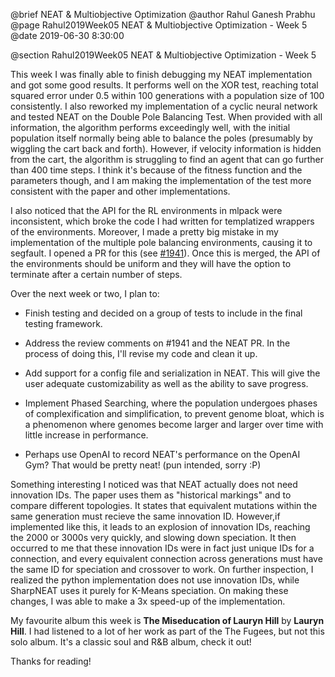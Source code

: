 @brief NEAT & Multiobjective Optimization
@author Rahul Ganesh Prabhu
@page Rahul2019Week05 NEAT & Multiobjective Optimization - Week 5
@date 2019-06-30 8:30:00

@section Rahul2019Week05 NEAT & Multiobjective Optimization - Week 5

This week I was finally able to finish debugging my NEAT implementation and got some good results. It performs well on the XOR test, reaching total squared error under 0.5 within 100 generations with a population size of 100 consistently. I also reworked my implementation of a cyclic neural network and tested NEAT on the Double Pole Balancing Test. When provided with all information, the algorithm performs exceedingly well, with the initial population itself normally being able to balance the poles (presumably by wiggling the cart back and forth). However, if velocity information is hidden from the cart, the algorithm is struggling to find an agent that can go further than 400 time steps. I think it's because of the fitness function and the parameters though, and I am making the implementation of the test more consistent with the paper and other implementations.

I also noticed that the API for the RL environments in mlpack were inconsistent, which broke the code I had written for templatized wrappers of the environments. Moreover, I made a pretty big mistake in my implementation of the multiple pole balancing environments, causing it to segfault. I opened a PR for this (see [#1941](https://github.com/mlpack/mlpack/pull/1941)). Once this is merged, the API of the environments should be uniform and they will have the option to terminate after a certain number of steps.

Over the next week or two, I plan to:

- Finish testing and decided on a group of tests to include in the   final testing framework.

- Address the review comments on #1941 and the NEAT PR. In the process of doing this, I'll revise my code and clean it up.

- Add support for a config file and serialization in NEAT. This will give the user adequate customizability as well as the ability to save progress.

- Implement Phased Searching, where the population undergoes phases of complexification and simplification, to prevent genome bloat, which is a phenomenon where genomes become larger and larger over time with little increase in performance.

- Perhaps use OpenAI to record NEAT's performance on the OpenAI Gym? That would be pretty neat! (pun intended, sorry :P)

Something interesting I noticed was that NEAT actually does not need innovation IDs. The paper uses them as "historical markings" and to compare different topologies. It states that equivalent mutations within the same generation must recieve the same innovation ID. However,if implemented like this, it leads to an explosion of innovation IDs, reaching the 2000 or 3000s very quickly, and slowing down speciation. It then occurred to me that these innovation IDs were in fact just unique IDs for a connection, and every equivalent connection across generations must have the same ID for speciation and crossover to work. On further inspection, I realized the python implementation does not use innovation IDs, while SharpNEAT uses it purely for K-Means speciation. On making these changes, I was able to make a 3x speed-up of the implementation.

My favourite album this week is **The Miseducation of Lauryn Hill** by **Lauryn Hill**. I had listened to a lot of her work as part of the The Fugees, but not this solo album. It's a classic soul and R&B album, check it out!

Thanks for reading!
